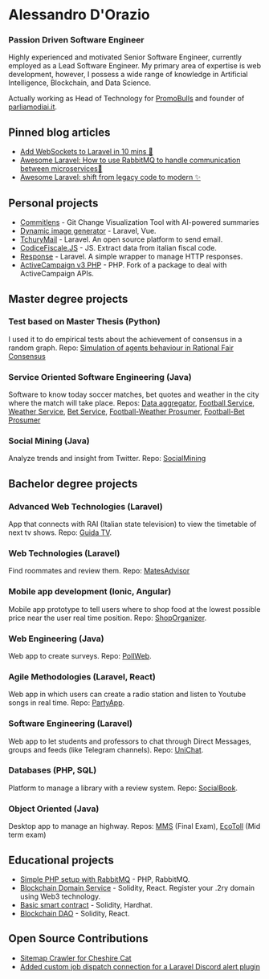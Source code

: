 # Alessandro D'Orazio
### Passion Driven Software Engineer

Highly experienced and motivated Senior Software Engineer, currently employed as a Lead Software Engineer. My primary area of expertise is web development, however, I possess a wide range of knowledge in Artificial Intelligence, Blockchain, and Data Science.

Actually working as Head of Technology for [PromoBulls](https://promobulls.com) and founder of [parliamodiai.it](https://parliamodiai.it).

## Pinned blog articles
- [Add WebSockets to Laravel in 10 mins 💬](https://blog.alessandrodorazio.it/add-websockets-to-laravel-in-10-mins-4f20c12001ab)
- [Awesome Laravel: How to use RabbitMQ to handle communication between microservices🔌](https://medium.com/@alessandrodorazio/awesome-laravel-how-to-use-rabbitmq-to-handle-communication-between-microservices-97b42f91aa3)
- [Awesome Laravel: shift from legacy code to modern ✨](https://medium.com/@alessandrodorazio/awesome-laravel-shift-from-legacy-code-to-modern-3e5e5dc634ad)

## Personal projects
- [Commitlens](https://pypi.org/project/commitlens/) - Git Change Visualization Tool with AI-powered summaries
- [Dynamic image generator](https://github.com/alessandrodorazio/sharing-image-generator) - Laravel, Vue.
- [TchuryMail](https://github.com/alessandrodorazio/tchurymail) - Laravel. An open source platform to send email.
- [CodiceFiscale.JS](https://github.com/alessandrodorazio/CodiceFiscale.js) - JS. Extract data from italian fiscal code. 
- [Response](https://github.com/alessandrodorazio/responser) - Laravel. A simple wrapper to manage HTTP responses.
- [ActiveCampaign v3 PHP](https://github.com/alessandrodorazio/activecampaign-v3-php) - PHP. Fork of a package to deal with ActiveCampaign APIs.

## Master degree projects

### Test based on Master Thesis (Python)
I used it to do empirical tests about the achievement of consensus in a random graph.
Repo: [Simulation of agents behaviour in Rational Fair Consensus](https://github.com/alessandrodorazio/rational_fair_consensus_execution_test/blob/main/test_local_rules_protocol.py)

### Service Oriented Software Engineering (Java)
Software to know today soccer matches, bet quotes and weather in the city where the match will take place.
Repos: [Data aggregator](https://github.com/alessandrodorazio/sose-data-aggregator), [Football Service](https://github.com/alessandrodorazio/sose-football-api), [Weather Service](https://github.com/alessandrodorazio/sose-weather-api/tree/master), [Bet Service](https://github.com/alessandrodorazio/sose-bet-api), [Football-Weather Prosumer](https://github.com/alessandrodorazio/sose-football-weather-prosumer), [Football-Bet Prosumer](https://github.com/alessandrodorazio/sose-football-bet-prosumer)

### Social Mining (Java)
Analyze trends and insight from Twitter. Repo: [SocialMining](https://github.com/alessandrodorazio/socialmining)



## Bachelor degree projects

### Advanced Web Technologies (Laravel)
App that connects with RAI (Italian state television) to view the timetable of next tv shows.
Repo: [Guida TV](https://github.com/alessandrodorazio/guida_tv). 

### Web Technologies (Laravel)
Find roommates and review them.
Repo: [MatesAdvisor](https://github.com/alessandrodorazio/MatesAdvisor)

### Mobile app development (Ionic, Angular)
Mobile app prototype to tell users where to shop food at the lowest possible price near the user real time position.
Repo: [ShopOrganizer](https://github.com/alessandrodorazio/ShopOrganizer).

### Web Engineering (Java)
Web app to create surveys.
Repo: [PollWeb](https://github.com/alessandrodorazio/pollweb).

### Agile Methodologies (Laravel, React)
Web app in which users can create a radio station and listen to Youtube songs in real time.
Repo: [PartyApp](https://github.com/alessandrodorazio/partyapp).

### Software Engineering (Laravel)
Web app to let students and professors to chat through Direct Messages, groups and feeds (like Telegram channels).
Repo: [UniChat](https://github.com/alessandrodorazio/flop_team).

### Databases (PHP, SQL)
Platform to manage a library with a review system.
Repo: [SocialBook](https://github.com/alessandrodorazio/SocialBook).


### Object Oriented (Java)
Desktop app to manage an highway.
Repos: [MMS](https://github.com/alessandrodorazio/MMS) (Final Exam), [EcoToll](https://github.com/alessandrodorazio/ECOtoll) (Mid term exam)


## Educational projects
- [Simple PHP setup with RabbitMQ](https://github.com/alessandrodorazio/php-simple-rabbitmq) - PHP, RabbitMQ.
- [Blockchain Domain Service](https://github.com/alessandrodorazio/blockchain-domain-service) - Solidity, React. Register your .2ry domain using Web3 technology.
- [Basic smart contract](https://github.com/alessandrodorazio/solidity-smart-contract-with-buildspace) - Solidity, Hardhat.
- [Blockchain DAO](https://github.com/alessandrodorazio/dao-with-buildspace) - Solidity, React.

## Open Source Contributions
- [Sitemap Crawler for Cheshire Cat](https://github.com/cheshire-cat-ai/plugins/pull/104)
- [Added custom job dispatch connection for a Laravel Discord alert plugin](https://github.com/spatie/laravel-discord-alerts/pull/47)
